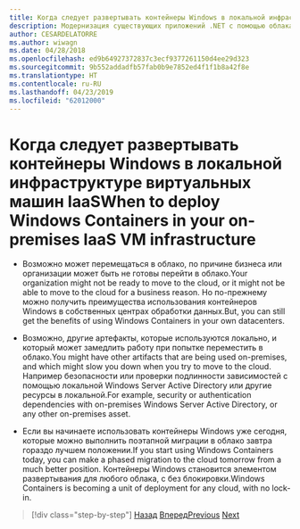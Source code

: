 ```yaml
---
title: Когда следует развертывать контейнеры Windows в локальной инфраструктуре виртуальных машин IaaS
description: Модернизация существующих приложений .NET с помощью облака Azure и Windows контейнерах | Когда следует развертывать контейнеры Windows в вашей локальной инфраструктуре виртуальных Машин IaaS
author: CESARDELATORRE
ms.author: wiwagn
ms.date: 04/28/2018
ms.openlocfilehash: ed9b64927372837c3ecf9377261150d4ee29d323
ms.sourcegitcommit: 9b552addadfb57fab0b9e7852ed4f1f1b8a42f8e
ms.translationtype: HT
ms.contentlocale: ru-RU
ms.lasthandoff: 04/23/2019
ms.locfileid: "62012000"
---
```

# <a name="when-to-deploy-windows-containers-in-your-on-premises-iaas-vm-infrastructure"></a><span data-ttu-id="46aa5-103">Когда следует развертывать контейнеры Windows в локальной инфраструктуре виртуальных машин IaaS</span><span class="sxs-lookup"><span data-stu-id="46aa5-103">When to deploy Windows Containers in your on-premises IaaS VM infrastructure</span></span>

- <span data-ttu-id="46aa5-104">Возможно может перемещаться в облако, по причине бизнеса или организации может быть не готовы перейти в облако.</span><span class="sxs-lookup"><span data-stu-id="46aa5-104">Your organization might not be ready to move to the cloud, or it might not be able to move to the cloud for a business reason.</span></span> <span data-ttu-id="46aa5-105">Но по-прежнему можно получить преимущества использования контейнеров Windows в собственных центрах обработки данных.</span><span class="sxs-lookup"><span data-stu-id="46aa5-105">But, you can still get the benefits of using Windows Containers in your own datacenters.</span></span>

- <span data-ttu-id="46aa5-106">Возможно, другие артефакты, которые используются локально, и который может замедлить работу при попытке переместить в облако.</span><span class="sxs-lookup"><span data-stu-id="46aa5-106">You might have other artifacts that are being used on-premises, and which might slow you down when you try to move to the cloud.</span></span> <span data-ttu-id="46aa5-107">Например безопасности или проверки подлинности зависимостей с помощью локальной Windows Server Active Directory или другие ресурсы в локальной.</span><span class="sxs-lookup"><span data-stu-id="46aa5-107">For example, security or authentication dependencies with on-premises Windows Server Active Directory, or any other on-premises asset.</span></span>

- <span data-ttu-id="46aa5-108">Если вы начинаете использовать контейнеры Windows уже сегодня, которые можно выполнить поэтапной миграции в облако завтра гораздо лучшем положении.</span><span class="sxs-lookup"><span data-stu-id="46aa5-108">If you start using Windows Containers today, you can make a phased migration to the cloud tomorrow from a much better position.</span></span> <span data-ttu-id="46aa5-109">Контейнеры Windows становится элементом развертывания для любого облака, с без блокировки.</span><span class="sxs-lookup"><span data-stu-id="46aa5-109">Windows Containers is becoming a unit of deployment for any cloud, with no lock-in.</span></span>

>[!div class="step-by-step"]
><span data-ttu-id="46aa5-110">[Назад](when-not-to-deploy-to-windows-containers.md)
>[Вперед](when-to-deploy-windows-containers-to-azure-vms-iaas-cloud.md)</span><span class="sxs-lookup"><span data-stu-id="46aa5-110">[Previous](when-not-to-deploy-to-windows-containers.md)
[Next](when-to-deploy-windows-containers-to-azure-vms-iaas-cloud.md)</span></span>